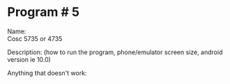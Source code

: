 # Program # 5
Name:  
Cosc 5735 or 4735

Description:  (how to run the program, phone/emulator screen size, android version ie 10.0)

Anything that doesn't work:

